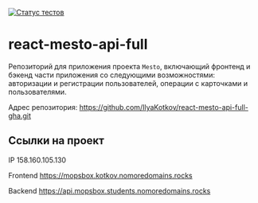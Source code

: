 [![Статус тестов](../../actions/workflows/tests.yml/badge.svg)](../../actions/workflows/tests.yml)

# react-mesto-api-full
Репозиторий для приложения проекта `Mesto`, включающий фронтенд и бэкенд части приложения со следующими возможностями: авторизации и регистрации пользователей, операции с карточками и пользователями.  
  
Адрес репозитория: https://github.com/IlyaKotkov/react-mesto-api-full-gha.git

## Ссылки на проект

IP 158.160.105.130

Frontend https://mopsbox.kotkov.nomoredomains.rocks

Backend https://api.mopsbox.students.nomoredomains.rocks

